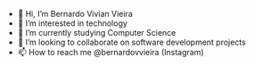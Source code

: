 - 👋 Hi, I’m Bernardo Vivian Vieira
- 👀 I’m interested in technology
- 🌱 I’m currently studying Computer Science
- 💞️ I’m looking to collaborate on software development projects
- 📫 How to reach me @bernardovvieira (Instagram)

<!---
bernardovvieira/bernardovvieira is a ✨ special ✨ repository because its `README.md` (this file) appears on your GitHub profile.
You can click the Preview link to take a look at your changes.
--->

